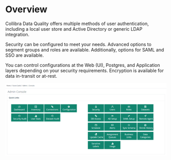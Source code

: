 # Overview

Collibra Data Quality offers multiple methods of user authentication, including a local user store and Active Directory or generic LDAP integration.

Security can be configured to meet your needs. Advanced options to segment groups and roles are available. Additionally, options for SAML and SSO are available.

You can control configurations at the Web (UI), Postgres, and Application layers depending on your security requirements. Encryption is available for data in-transit or at-rest.

![Security options from the Admin Console](../.gitbook/assets/dq-security-admin.png)
